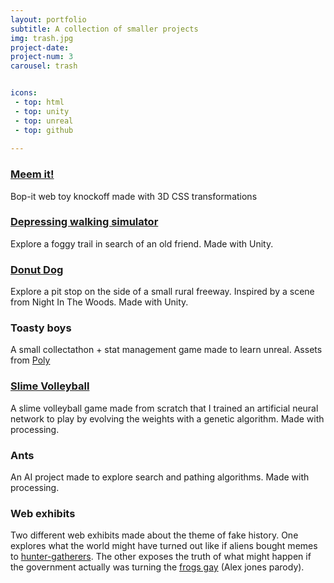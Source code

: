 ```yaml
---
layout: portfolio
subtitle: A collection of smaller projects
img: trash.jpg
project-date:
project-num: 3
carousel: trash


icons:
 - top: html
 - top: unity
 - top: unreal
 - top: github
 
---
```


### [Meem it!](https://chikanz.github.io/Meem-it/)

Bop-it web toy knockoff made with 3D CSS transformations

### [Depressing walking simulator](https://github.com/Chikanz/Foggy/releases/tag/v1.0)

Explore a foggy trail in search of an old friend. Made with Unity.

### [Donut Dog](https://github.com/Chikanz/Donut-Dog/releases)

Explore a pit stop on the side of a small rural freeway. Inspired by a scene from Night In The Woods. Made with Unity. 

### Toasty boys

A small collectathon + stat management game made to learn unreal. Assets from [Poly](https://poly.google.com/)

### [Slime Volleyball](https://github.com/Chikanz/ANN_Slime_Volleyball)

A slime volleyball game made from scratch that I trained an artificial neural network to play by evolving the weights with a genetic algorithm. Made with processing.

### Ants

An AI project made to explore search and pathing algorithms. Made with processing.

### Web exhibits

Two different web exhibits made about the theme of fake history. One explores what the world might have turned out like if aliens bought memes to [hunter-gatherers](/memes/). The other exposes the truth of what might happen if the government actually was turning the [frogs gay](https://bit.ly/gay-frogs) (Alex jones parody).










